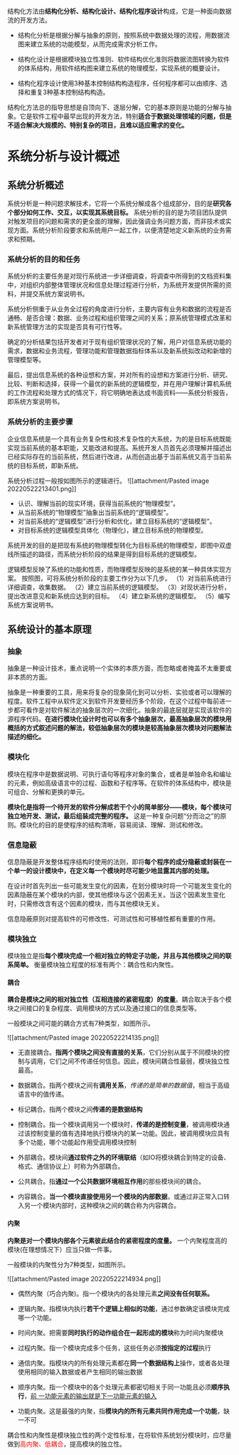 
结构化方法由**结构化分析、结构化设计、结构化程序设计**构成，它是一种面向数据流的开发方法。

- 结构化分析是根据分解与抽象的原则，按照系统中数据处理的流程，用数据流图来建立系统的功能模型，从而完成需求分析工作。

- 结构化设计是根据模块独立性准则、软件结构优化准则将数据流图转换为软件的体系结构，用软件结构图来建立系统的物理模型，实现系统的概要设计。

- 结构化程序设计使用3种基本控制结构构造程序，任何程序都可以由顺序、选择和重复3种基本控制结构构造。

结构化方法总的指导思想是自顶向下、逐层分解，它的基本原则是功能的分解与抽象。它是软件工程中最早出现的开发方法，特别**适合于数据处理领域的问题，但是不适合解决大规模的、特别复杂的项目，且难以适应需求的变化。**

# 系统分析与设计概述

## 系统分析概述

系统分析是一种问题求解技术，它将一个系统分解成各个组成部分，目的是**研究各个部分如何工作、交互，以实现其系统目标。** 系统分析的目的是为项目团队提供对触发项目的问题和需求的更全面的理解，因此强调业务问题方面，而非技术或实现方面。系统分析阶段要求和系统用户一起工作，以便清楚地定义新系统的业务需求和预期。

### 系统分析的目的和任务

系统分析的主要任务是对现行系统进一步详细调查，将调查中所得到的文档资料集中，对组织内部整体管理状况和信息处理过程进行分析，为系统开发提供所需的资料，并提交系统方案说明书。

系统分析侧重于从业务全过程的角度进行分析，主要内容有业务和数据的流程是否通畅、是否合理：数据、业务过程和组织管理之间的关系；原系统管理模式改革和新系统管理方法的实现是否具有可行性等。

确定的分析结果包括开发者对于现有组织管理状况的了解，用户对信息系统功能的需求，数据和业务流程，管理功能和管理数据指标体系以及新系统拟改动和新增的管理模型等。

最后，提出信息系统的各种设想和方案，并对所有的设想和方案进行分析、研究、比较、判断和选择，获得一个最优的新系统的逻辑模型，并在用户理解计算机系统的工作流程和处理方式的情况下，将它明确地表达成书面资料——系统分析报告，即系统方案说明书。

### 系统分析的主要步骤

企业信息系统是一个具有业务复杂性和技术复杂性的大系统，为的是目标系统既能实现当前系统的基本职能，又能改进和提高。系统开发人员首先必须理解并描述出已经实际存在的当前系统，然后进行改进，从而创造出基于当前系统又高于当前系统的目标系统，即新系统。

系统分析过程一般按如图所示的逻辑进行。
![[attachment/Pasted image 20220522213401.png]]
- 认识、理解当前的现实环境，获得当前系统的“物理模型”。
- 从当前系统的“物理模型”抽象出当前系统的“逻辑模型”。
- 对当前系统的“逻辑模型”进行分析和优化，建立目标系统的“逻辑模型”。
- 对目标系统的逻辑模型具体化（物理化)，建立目标系统的物理模型。

系统开发的目的是把现有系统的物理模型转化为目标系统的物理模型，即图中双虚线所描述的路径，而系统分析阶段的结果是得到目标系统的逻辑模型。

逻辑模型反映了系统的功能和性质，而物理模型反映的是系统的某一种具体实现方案。
按照图，可将系统分析阶段的主要工作分为以下几步。
（1）对当前系统进行详细调查，收集数据。
（2）建立当前系统的逻辑模型。
（3）对现状进行分析，提出改进意见和新系统应达到的目标。
（4）建立新系统的逻辑模型。
（5）编写系统方案说明书。

## 系统设计的基本原理

### 抽象
抽象是一种设计技术，重点说明一个实体的本质方面，而忽略或者掩盖不太重要或非本质的方面。

抽象是一种重要的工具，用来将复杂的现象简化到可以分析、实验或者可以理解的程度。软件工程中从软件定义到软件开发要经历多个阶段，在这个过程中每前进一步都可看作是对软件解法的抽象层次的一次细化。抽象的最底层就是实现该软件的源程序代码。**在进行模块化设计时也可以有多个抽象层次，最高抽象层次的模块用概括的方式叙述问题的解法，较低抽象层次的模块是较高抽象层次模块对问题解法描述的细化。**

### 模块化

模块在程序中是数据说明、可执行语句等程序对象的集合，或者是单独命名和编址的元素，例如高级语言中的过程、函数和子程序等。在软件的体系结构中，模块是可组合、分解和更换的单元。

**模块化是指将一个待开发的软件分解成若干个小的简单部分——模块，每个模块可独立地开发、测试，最后组装成完整的程序。** 这是一种复杂问题“分而治之”的原则。模块化的目的是使程序的结构清晰，容易阅读、理解、测试和修改。

### 信息隐蔽

信息隐蔽是开发整体程序结构时使用的法则，即将**每个程序的成分隐蔽或封装在一个单一的设计模块中，在定义每一个模块时尽可能少地显露其内部的处理。** 

在设计时首先列出一些可能发生变化的因素，在划分模块时将一个可能发生变化的因素隐蔽在某个模块的内部，使其他模块与这个因素无关。当这个因素发生变化时，只需修改含有这个因素的模块，而与其他模块无关。

信息隐蔽原则对提高软件的可修改性、可测试性和可移植性都有重要的作用。

### 模块独立

模块独立是指**每个模块完成一个相对独立的特定子功能，并且与其他模块之间的联系简单。** 衡量模块独立程度的标准有两个：耦合性和内聚性。

#### 耦合
**耦合是模块之间的相对独立性（互相连接的紧密程度）的度量**。耦合取决于各个模块之间接口的复杂程度、调用模块的方式以及通过接口的信息类型等。

一般模块之间可能的耦合方式有7种类型，如图所示。

![[attachment/Pasted image 20220522214135.png]]

- 无直接耦合。**指两个模块之间没有直接的关系**，它们分别从属于不同模块的控制与调用，它们之间不传递任何信息。因此，模块间耦合性最弱，模块独立性最高。

- 数据耦合。指两个模块之间有**调用关系**，*传递的是简单的数据值*，相当于高级语言中的值传递。

- 标记耦合。指两个模块之间**传递的是数据结构**

- 控制耦合。指一个模块调用另一个模块时，**传递的是控制变量**，被调用模块通过该控制变量的值有选择地执行模块内的某一功能。因此，被调用模块应具有多个功能，哪个功能起作用受调用模块控制

- 外部耦合。模块间**通过软件之外的环境联结**（如IO将模块耦合到特定的设备、格式、通信协议上）时称为外部耦合。

- 公共耦合。指**通过一个公共数据环境相互作用**的那些模块间的耦合。

- 内容耦合。**当一个模块直接使用另一个模块的内部数据**，或通过非正常入口转入另一个模块内部时，这种模块之间的耦合称为内容耦合。

#### 内聚

**内聚是对一个模块内部各个元素彼此结合的紧密程度的度量。** 一个内聚程度高的模块(在理想情况下）应当只做一件事。

一般模块的内聚性分为7种类型，如图所示。

![[attachment/Pasted image 20220522214934.png]]

- 偶然内聚（巧合内聚)。指一个模块内的各处理元素**之间没有任何联系。**

- 逻辑内聚。指模块内执行**若干个逻辑上相似的功能**，通过参数确定该模块完成哪一个功能。

- 时间内聚。把需要**同时执行的动作组合在一起形成的模块**称为时间内聚模块

- 过程内聚。指一个模块完成多个任务，这些任务必须**按指定的过程**执行

- 通信内聚。指模块内的所有处理元素都在**同一个数据结构上**操作，或者各处理使用相同的输入数据或者产生相同的输出数据

- 顺序内聚。指一个模块中的各个处理元素都密切相关于同一功能且必须**顺序执行**，<u>前
	一功能元素的输出就是下一功能元素的输入</u>

- 功能内聚。这是最强的内聚，指**模块内的所有元素共同作用完成一个功能**，缺一不可

耦合性和内聚性是模块独立性的两个定性标准，在将软件系统划分模块时，应尽量做到<font color='red'>高内聚、低耦合</font>，提高模块的独立性。
